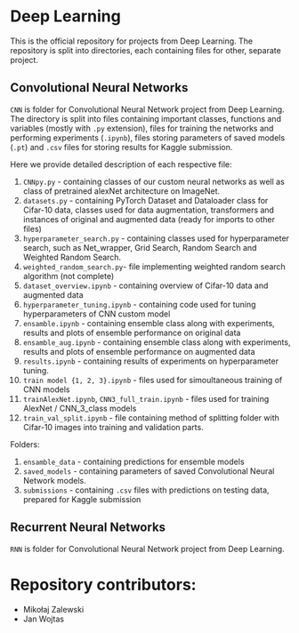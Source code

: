 # Deep Learning

This is the official repository for projects from Deep Learning. 
The repository is split into directories, each containing files for other, separate project.

## Convolutional Neural Networks

`CNN` is folder for Convolutional Neural Network project from Deep Learning. The directory is split into files containing important classes, functions and variables (mostly with `.py` extension), files for training the networks and performing experiments (`.ipynb`), files storing parameters of saved models (`.pt`) and `.csv` files for storing results for Kaggle submission. 

Here we provide detailed description of each respective file:
1. `CNNpy.py` - containing classes of our custom neural networks as well as class of pretrained alexNet architecture on ImageNet. 
2. `datasets.py` - containing PyTorch Dataset and Dataloader class for Cifar-10 data, classes used for data augmentation, transformers and instances of original and augmented data (ready for imports to other files)
3. `hyperparameter_search.py` - containing classes used for hyperparameter search, such as Net_wrapper, Grid Search, Random Search and Weighted Random Search.
4. `weighted_random_search.py`- file implementing weighted random search algorithm (not complete)
5. `dataset_overview.ipynb` - containing overview of Cifar-10 data and augmented data
6. `hyperparameter_tuning.ipynb` - containing code used for tuning hyperparameters of CNN custom model
7. `ensamble.ipynb` - containing ensemble class along with experiments, results and plots of ensemble performance on original data
8. `ensamble_aug.ipynb` - containing ensemble class along with experiments, results and plots of ensemble performance on augmented data
9. `results.ipynb` - containing results of experiments on hyperparameter tuning.
10. `train model {1, 2, 3}.ipynb` - files used for simoultaneous training of CNN models
11. `trainAlexNet.ipynb`, `CNN3_full_train.ipynb` - files used for training AlexNet / CNN_3_class models
11. `train_val_split.ipynb` - file containing method of splitting folder with Cifar-10 images into training and validation parts.

Folders: 
1. `ensamble_data` - containing predictions for ensemble models
2. `saved_models` - containing parameters of saved Convolutional Neural Network models.
3. `submissions` - containing `.csv` files with predictions on testing data, prepared for Kaggle submission


## Recurrent Neural Networks

`RNN` is folder for Convolutional Neural Network project from Deep Learning. 

# Repository contributors:
- Mikołaj Zalewski
- Jan Wojtas
